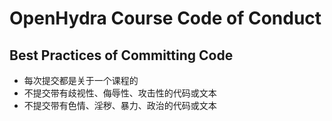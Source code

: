 # OpenHydra Course Code of Conduct

## Best Practices of Committing Code

- 每次提交都是关于一个课程的
- 不提交带有歧视性、侮辱性、攻击性的代码或文本
- 不提交带有色情、淫秽、暴力、政治的代码或文本